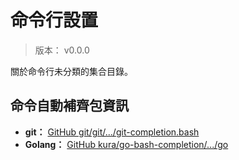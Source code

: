 命令行設置
=======


> 版本： v0.0.0

關於命令行未分類的集合目錄。



## 命令自動補齊包資訊


* **git：**
  [GitHub git/git/.../git-completion.bash](https://github.com/git/git/blob/master/contrib/completion/git-completion.bash)
* **Golang：**
  [GitHub kura/go-bash-completion/.../go](https://github.com/kura/go-bash-completion/blob/master/etc/bash_completion.d/go)


